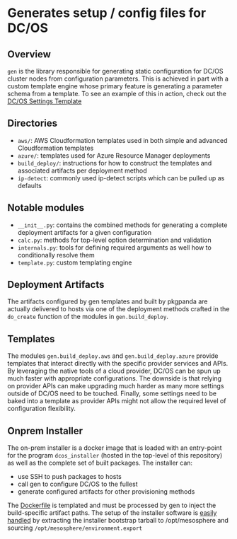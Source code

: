 # Generates setup / config files for DC/OS

## Overview

`gen` is the library responsible for generating static configuration for DC/OS cluster nodes from configuration parameters. This is achieved in part with a custom template engine whose primary feature is generating a parameter schema from a template. To see an example of this in action, check out the [DC/OS Settings Template](dcos-config.yaml)

## Directories
* `aws/`: AWS Cloudformation templates used in both simple and advanced Cloudformation templates
* `azure/`: templates used for Azure Resource Manager deployments
* `build_deploy/`: instructions for how to construct the templates and associated artifacts per deployment method
* `ip-detect`: commonly used ip-detect scripts which can be pulled up as defaults

## Notable modules
* `__init__.py`: contains the combined methods for generating a complete deployment artifacts for a given configuration
* `calc.py`: methods for top-level option determination and validation
* `internals.py`: tools for defining required arguments as well how to conditionally resolve them
* `template.py`: custom templating engine

## Deployment Artifacts
The artifacts configured by gen templates and built by pkgpanda are actually delivered to hosts via one of the deployment methods crafted in the `do_create` function of the modules in `gen.build_deploy`.

## Templates
The modules `gen.build_deploy.aws` and `gen.build_deploy.azure` provide templates that interact directly with the specific provider services and APIs. By leveraging the native tools of a cloud provider, DC/OS can be spun up much faster with appropriate configurations. The downside is that relying on provider APIs can make upgrading much harder as many more settings outside of DC/OS need to be touched. Finally, some settings need to be baked into a template as provider APIs might not allow the required level of configuration flexibility.

## Onprem Installer
The on-prem installer is a docker image that is loaded with an entry-point for the program `dcos_installer` (hosted in the top-level of this repository) as well as the complete set of built packages. The installer can:
* use SSH to push packages to hosts
* call gen to configure DC/OS to the fullest
* generate configured artifacts for other provisioning methods

The [Dockerfile](gen/build_deploy/bash/Dockerfile.in) is templated and must be processed by gen to inject the build-specific artifact paths. The setup of the installer software is [easily handled](gen/build_deploy/bash/Dockerfile.in) by extracting the installer bootstrap tarball to /opt/mesosphere and sourcing `/opt/mesosphere/environment.export`
